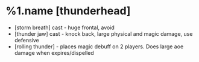%1.name [thunderhead]
=======
- [storm breath] cast - huge frontal, avoid
- [thunder jaw] cast - knock back, large physical and magic damage, use defensive
- [rolling thunder] - places magic debuff on 2 players. Does large aoe damage when expires/dispelled